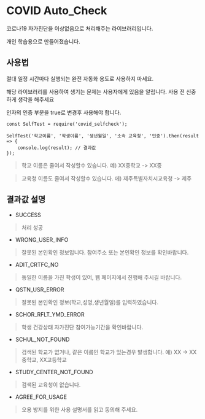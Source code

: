 # COVID Auto_Check
코로나19 자가진단을 이상없음으로 처리해주는 라이브러리입니다.


개인 학습용으로 만들어졌습니다.

## 사용법

절대 일정 시간마다 실행되는 완전 자동화 용도로 사용하지 마세요.

해당 라이브러리를 사용하여 생기는 문제는 사용자에게 있음을 알립니다.
사용 전 신중하게 생각을 해주세요

인자의 인증 부분을 true로 변경후 사용해야 합니다.

```
const SelfTest = require('covid_selfcheck');

SelfTest('학교이름', '학생이름', '생년월일', '소속 교육청', '인증').then(result => {
    console.log(result); // 결과값
});
```

>학교 이름은 줄여서 작성할수 있습니다. 예) XX중학교 -> XX중

>교육청 이름도 줄여서 작성할수 있습니다. 에) 제주특별자치시교육청 -> 제주


## 결과값 설명

* SUCCESS
> 처리 성공

* WRONG_USER_INFO
> 잘못된 본인확인 정보입니다. 참여주소 또는 본인확인 정보를 확인바랍니다.

* ADIT_CRTFC_NO
> 동일한 이름을 가진 학생이 있어, 웹 페이지에서 진행해 주시길 바랍니다.

* QSTN_USR_ERROR
> 잘못된 본인확인 정보(학교,성명,생년월일)를 입력하였습니다.

* SCHOR_RFLT_YMD_ERROR
> 학생 건강상태 자가진단 참여가능기간을 확인바랍니다.

* SCHUL_NOT_FOUND
> 검색된 학교가 없거나, 같은 이름인 학교가 있는경우 발생합니다. 예) XX -> XX중학교, XX고등학교

* STUDY_CENTER_NOT_FOUND
> 검색된 교육청이 없습니다.

* AGREE_FOR_USAGE
> 오용 방지를 위한 사용 설명서를 읽고 동의해 주세요.